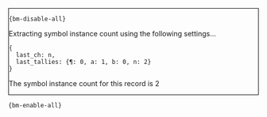 <div style="border:1px solid black;">

`{bm-disable-all}`

Extracting symbol instance count using the following settings...

```
{
  last_ch: n,
  last_tallies: {¶: 0, a: 1, b: 0, n: 2}
}

```


The symbol instance count for this record is 2
</div>

`{bm-enable-all}`

